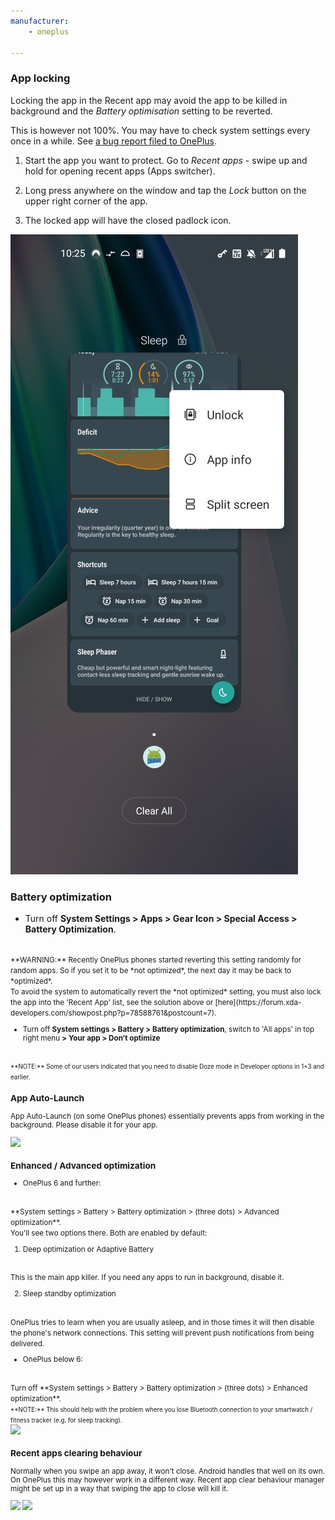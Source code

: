 ```yaml
---
manufacturer: 
    - oneplus

---
```


### App locking

Locking the app in the Recent app may avoid the app to be killed in background and the *Battery optimisation* setting to be reverted.
<br>

This is however not 100%. You may have to check system settings every once in a while. See [a bug report filed to OnePlus](https://forums.oneplus.com/threads/in-battery-optimisation-apps-are-getting-automatically-switched-from-not-optimised-to-optimised.849162/).


1. Start the app you want to protect. Go to *Recent apps* - swipe up and hold for opening recent apps (Apps switcher).

2. Long press anywhere on the window and tap the *Lock* button on the upper right corner of the app.

3. The locked app will have the closed padlock icon.


<div class="img-block">
  <img src="/assets/img/oneplus_locking.jpg">
</div>

### Battery optimization

- Turn off **System Settings > Apps > Gear Icon > Special Access > Battery Optimization**.
<br>
<small>**WARNING:** Recently OnePlus phones started reverting this setting randomly for random apps. So if you set it to be *not optimized*, the next day it may be back to *optimized*. 
<br>
To avoid the system to automatically revert the *not optimized* setting, you must also lock the app into the 'Recent App' list, see the solution above or [here](https://forum.xda-developers.com/showpost.php?p=78588761&postcount=7).
<br>


- Turn off **System settings > Battery > Battery optimization**, switch to 'All apps' in top right menu **> Your app > Don’t optimize**
<br>
<small>**NOTE:** Some of our users indicated that you need to disable Doze mode in Developer options in 1+3 and earlier.</small>


### App Auto-Launch

App Auto-Launch (on some OnePlus phones) essentially prevents apps from working in the background. Please disable it for your app.

<div class="img-block">
  <img src="/assets/img/ss_oneplus_1.jpg">
</div>


### Enhanced / Advanced optimization

- OnePlus 6 and further: 
<br>
**System settings > Battery > Battery optimization > (three dots) > Advanced optimization**. 
<br>
You'll see two options there. Both are enabled by default:

1. Deep optimization or Adaptive Battery
<br>
This is the main app killer. 
If you need any apps to run in background, disable it.

2. Sleep standby optimization
<br>
OnePlus tries to learn when you are usually asleep, and in those times it will then disable the phone's network connections. 
This setting will prevent push notifications from being delivered.






- OnePlus below 6: 
<br>
Turn off **System settings > Battery > Battery optimization > (three dots) > Enhanced optimization**.
<br>
<small>**NOTE:** This should help with the problem where you lose Bluetooth connection to your smartwatch / fitness tracker (e.g. for sleep tracking).</small>

<div class="img-block">
  <img src="/assets/img/ss_oneplus6_setting_sleepstandby.jpg">
</div>

### Recent apps clearing behaviour

Normally when you swipe an app away, it won't close. Android handles that well on its own. On OnePlus this may however work in a different way. Recent app clear behaviour manager might be set up in a way that swiping the app to close will kill it.

<div class="img-block">
  <img src="/assets/img/ss_oneplus_2a.jpg">
  <img src="/assets/img/ss_oneplus_2b.jpg">
</div>
